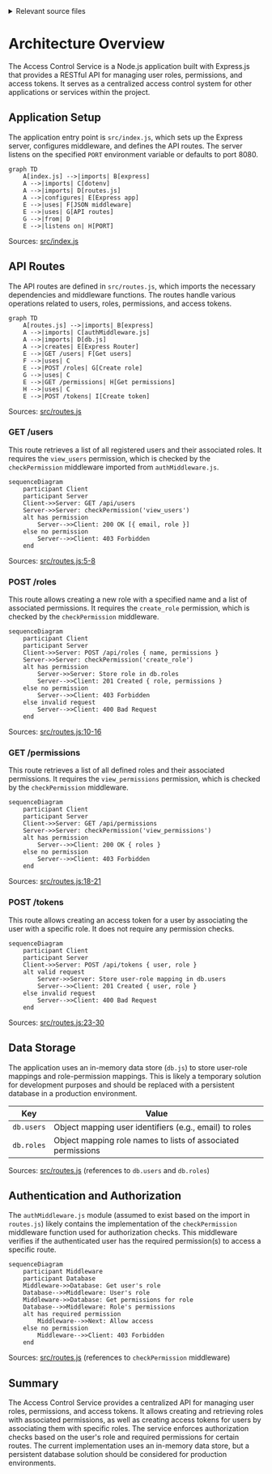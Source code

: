 <details>
<summary>Relevant source files</summary>

The following files were used as context for generating this wiki page:

- [src/index.js](https://github.com/aanickode/access-control-service/blob/main/src/index.js)
- [src/routes.js](https://github.com/aanickode/access-control-service/blob/main/src/routes.js)
- [src/authMiddleware.js](https://github.com/aanickode/access-control-service/blob/main/src/authMiddleware.js) (assumed to exist based on import in routes.js)
- [src/db.js](https://github.com/aanickode/access-control-service/blob/main/src/db.js) (assumed to exist based on import in routes.js)
</details>

# Architecture Overview

The Access Control Service is a Node.js application built with Express.js that provides a RESTful API for managing user roles, permissions, and access tokens. It serves as a centralized access control system for other applications or services within the project.

## Application Setup

The application entry point is `src/index.js`, which sets up the Express server, configures middleware, and defines the API routes. The server listens on the specified `PORT` environment variable or defaults to port 8080.

```mermaid
graph TD
    A[index.js] -->|imports| B[express]
    A -->|imports| C[dotenv]
    A -->|imports| D[routes.js]
    A -->|configures| E[Express app]
    E -->|uses| F[JSON middleware]
    E -->|uses| G[API routes]
    G -->|from| D
    E -->|listens on| H[PORT]
```

Sources: [src/index.js](https://github.com/aanickode/access-control-service/blob/main/src/index.js)

## API Routes

The API routes are defined in `src/routes.js`, which imports the necessary dependencies and middleware functions. The routes handle various operations related to users, roles, permissions, and access tokens.

```mermaid
graph TD
    A[routes.js] -->|imports| B[express]
    A -->|imports| C[authMiddleware.js]
    A -->|imports| D[db.js]
    A -->|creates| E[Express Router]
    E -->|GET /users| F[Get users]
    F -->|uses| C
    E -->|POST /roles| G[Create role]
    G -->|uses| C
    E -->|GET /permissions| H[Get permissions]
    H -->|uses| C
    E -->|POST /tokens| I[Create token]
```

Sources: [src/routes.js](https://github.com/aanickode/access-control-service/blob/main/src/routes.js)

### GET /users

This route retrieves a list of all registered users and their associated roles. It requires the `view_users` permission, which is checked by the `checkPermission` middleware imported from `authMiddleware.js`.

```mermaid
sequenceDiagram
    participant Client
    participant Server
    Client->>Server: GET /api/users
    Server->>Server: checkPermission('view_users')
    alt has permission
        Server-->>Client: 200 OK [{ email, role }]
    else no permission
        Server-->>Client: 403 Forbidden
    end
```

Sources: [src/routes.js:5-8](https://github.com/aanickode/access-control-service/blob/main/src/routes.js#L5-L8)

### POST /roles

This route allows creating a new role with a specified name and a list of associated permissions. It requires the `create_role` permission, which is checked by the `checkPermission` middleware.

```mermaid
sequenceDiagram
    participant Client
    participant Server
    Client->>Server: POST /api/roles { name, permissions }
    Server->>Server: checkPermission('create_role')
    alt has permission
        Server->>Server: Store role in db.roles
        Server-->>Client: 201 Created { role, permissions }
    else no permission
        Server-->>Client: 403 Forbidden
    else invalid request
        Server-->>Client: 400 Bad Request
    end
```

Sources: [src/routes.js:10-16](https://github.com/aanickode/access-control-service/blob/main/src/routes.js#L10-L16)

### GET /permissions

This route retrieves a list of all defined roles and their associated permissions. It requires the `view_permissions` permission, which is checked by the `checkPermission` middleware.

```mermaid
sequenceDiagram
    participant Client
    participant Server
    Client->>Server: GET /api/permissions
    Server->>Server: checkPermission('view_permissions')
    alt has permission
        Server-->>Client: 200 OK { roles }
    else no permission
        Server-->>Client: 403 Forbidden
    end
```

Sources: [src/routes.js:18-21](https://github.com/aanickode/access-control-service/blob/main/src/routes.js#L18-L21)

### POST /tokens

This route allows creating an access token for a user by associating the user with a specific role. It does not require any permission checks.

```mermaid
sequenceDiagram
    participant Client
    participant Server
    Client->>Server: POST /api/tokens { user, role }
    alt valid request
        Server->>Server: Store user-role mapping in db.users
        Server-->>Client: 201 Created { user, role }
    else invalid request
        Server-->>Client: 400 Bad Request
    end
```

Sources: [src/routes.js:23-30](https://github.com/aanickode/access-control-service/blob/main/src/routes.js#L23-L30)

## Data Storage

The application uses an in-memory data store (`db.js`) to store user-role mappings and role-permission mappings. This is likely a temporary solution for development purposes and should be replaced with a persistent database in a production environment.

| Key | Value |
| --- | --- |
| `db.users` | Object mapping user identifiers (e.g., email) to roles |
| `db.roles` | Object mapping role names to lists of associated permissions |

Sources: [src/routes.js](https://github.com/aanickode/access-control-service/blob/main/src/routes.js) (references to `db.users` and `db.roles`)

## Authentication and Authorization

The `authMiddleware.js` module (assumed to exist based on the import in `routes.js`) likely contains the implementation of the `checkPermission` middleware function used for authorization checks. This middleware verifies if the authenticated user has the required permission(s) to access a specific route.

```mermaid
sequenceDiagram
    participant Middleware
    participant Database
    Middleware->>Database: Get user's role
    Database-->>Middleware: User's role
    Middleware->>Database: Get permissions for role
    Database-->>Middleware: Role's permissions
    alt has required permission
        Middleware-->>Next: Allow access
    else no permission
        Middleware-->>Client: 403 Forbidden
    end
```

Sources: [src/routes.js](https://github.com/aanickode/access-control-service/blob/main/src/routes.js) (references to `checkPermission` middleware)

## Summary

The Access Control Service provides a centralized API for managing user roles, permissions, and access tokens. It allows creating and retrieving roles with associated permissions, as well as creating access tokens for users by associating them with specific roles. The service enforces authorization checks based on the user's role and required permissions for certain routes. The current implementation uses an in-memory data store, but a persistent database solution should be considered for production environments.